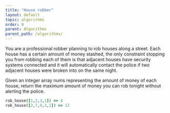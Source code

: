 ```yaml
---
title: "House robber"
layout: default
topic: algorithms
order: 0
parent: Algorithms
parent_path: /algorithms/
---
```

You are a professional robber planning to rob houses along a street. Each house has a certain amount of money stashed, the only constraint stopping you from robbing each of them is that adjacent houses have security systems connected and it will automatically contact the police if two adjacent houses were broken into on the same night.

Given an integer array nums representing the amount of money of each house, return the maximum amount of money you can rob tonight without alerting the police.

```ruby
rob_house([1,2,3,1]) => 4
rob_house([2,7,9,3,1]) => 12
```